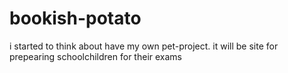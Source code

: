 # bookish-potato
i started to think about have my own pet-project. it will be site for prepearing schoolchildren for their exams
